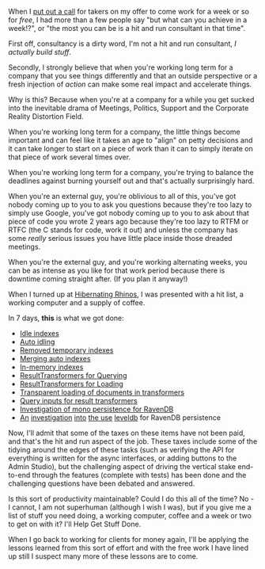 When I [put out a call](/entries/i-am-not-looking-for-a-job.html) for takers on my offer to come work for a week or so for *free*, I had more than a few people say "but what can you achieve in a week!?", or "the most you can be is a hit and run consultant in that time".

First off, consultancy is a dirty word, I'm not a hit and run consultant, *I actually build stuff*.

Secondly, I strongly believe that when you're working long term for a company that you see things differently and that an outside perspective or a fresh injection of *action* can make some real impact and accelerate things.

Why is this? Because when you're at a company for a while you get sucked into the inevitable drama of Meetings, Politics, Support and the Corporate Reality Distortion Field. 

When you're working long term for a company, the little things become important and can feel like it takes an age to "align" on petty decisions and it can take longer to start on a piece of work than it can to simply iterate on that piece of work several times over. 

When you're working long term for a company, you're trying to balance the deadlines against burning yourself out and that's actually surprisingly hard.

When you're an external guy, you're oblivious to all of this, you've got nobody coming up to you to ask you questions because they're too lazy to simply use Google, you've got nobody coming up to you to ask about that piece of code you wrote 2 years ago because they're too lazy to RTFM or RTFC (the C stands for code, work it out) and unless the company has some *really* serious issues you have little place inside those dreaded meetings.

When you're the external guy, and you're working alternating weeks, you can be as intense as you like for that work period because there is downtime coming straight after. (If you plan it anyway!)

When I turned up at [Hibernating Rhinos](http://hibernatingrhinos.com/), I was presented with a hit list, a working computer and a supply of coffee.

In 7 days, **this** is what we got done:

  - [Idle indexes](/entries/adding-idle-indexes-to-ravendb.html)
  - [Auto idling](/entries/auto-idling-auto-indexes-in-ravendb.html)
  - [Removed temporary indexes](/entries/getting-rid-of-temporary-indexes-in-ravendb.html)
  - [Merging auto indexes](/entries/automatically-merging-indexes-in-ravendb-for-optimal-performance.html)
  - [In-memory indexes](/entries/next,-we-run-new-ravendb-indexes-in-memory.html)
  - [ResultTransformers for Querying](/entries/ravendb-resulttransformers---a-new-way-of-looking-at-things.html)
  - [ResultTransformers for Loading](/entries/result-transformers---not-just-for-querying.html)
  - [Transparent loading of documents in transformers](/entries/ravendb---avoiding-ambiguity-in-result-transformers.html)
  - [Query inputs for result transformers](/entries/custom-query-inputs-in-ravendb.html)
  - [Investigation of mono persistence for RavenDB](/entries/investigating-ravendb-on-mono-for-reals.html)
  - [An](/entries/basic-operations-with-leveldb.html) [investigation](/entries/secondary-indexes-on-top-of-leveldb.html) [into](/entries/transactional-guarantees-on-top-of-leveldb.html) [the use](/entries/writing-a-transaction-manager-on-top-of-leveldb.html) [leveldb](/entries/streaming-large-values-from-leveldb.html) for RavenDB persistence

Now, I'll admit that some of the taxes on these items have not been paid, and that's the hit and run aspect of the job. These taxes include some of the tidying around the edges of these tasks (such as verifying the API for everything is written for the async interfaces, or adding buttons to the Admin Studio), but the challenging aspect of driving the vertical stake end-to-end through the features (complete with tests) has been done and the challenging questions have been debated and answered.

Is this sort of productivity maintainable? Could I do this all of the time? No - I cannot, I am not superhuman (although I wish I was), but if you give me a list of stuff you need doing, a working computer, coffee and a week or two to get on with it? I'll Help Get Stuff Done. 

When I go back to working for clients for money again, I'll be applying the lessons learned from this sort of effort and with the free work I have lined up still I suspect many more of these lessons are to come.
